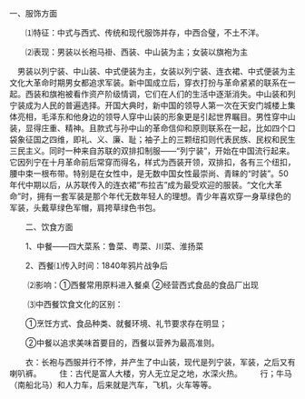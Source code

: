 一、服饰方面

　　⑴特征：中式与西式、传统和现代服饰并存，中西合璧，不土不洋。

　　⑵表现：男装以长袍马褂、西装、中山装为主；女装以旗袍为主

　男装以列宁装、中山装、中式便装为主，女装以列宁装、连衣裙、中式便装为主文化大革命时期男女都追求军装。新中国成立后，穿衣打扮与革命紧紧的联系在一起。西装和旗袍被看作资产阶级情调，它们在人们的生活中逐渐消失。中山装和列宁装成为人民的普遍选择。开国大典时，新中国的领导人第一次在天安门城楼上集体亮相，毛泽东和他身边的领导人穿中山装的形象更是引起世界瞩目。男性穿中山装，显得庄重、精神。且款式与孙中山的革命信仰和原则联系在一起，比如四个口袋象征国之四维，即礼、义、廉、耻；袖子上的三颗纽扣则代表民族、民权和民生三民主义。同时一种来自苏联的双排扣制服——“列宁装”，开始在中国流行起来。它因列宁在十月革命前后常穿而得名，样式为西装开领，双排扣，各有三个纽扣，腰中束一根布带。特别是在女性中，是无数中国女性最崇尚、青睐的“时装”。50年代中期以后，从苏联传入的连衣裙“布拉吉”成为最受欢迎的服装。“文化大革命”时，拥有一套军装是那个年代无数年轻人的理想。青少年喜欢穿一身草绿色的军装，头戴草绿色军帽，肩挎草绿色书包。

　　二、饮食方面

　　1、中餐——四大菜系：鲁菜、粤菜、川菜、淮扬菜

　　2、西餐⑴传入时间：1840年鸦片战争后

　　			⑵影响：①西餐常用原料进入餐桌 ②经营西式食品的食品厂出现

　　			⑶中西餐饮食文化的区别：

　　①烹饪方式、食品种类、就餐环境、礼节要求存在明显；

　　②中餐以追求美味首要目的，西餐以营养为最高准则。

　　衣：长袍与西服并行不悖，并产生了中山装，现代是列宁装，军装，之后又有喇叭裤。
　　住：古代是富人大楼，穷人无立足之地，水深火热。
　　行；牛马（南船北马）和人力车，后来就是汽车，飞机，火车等等。